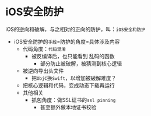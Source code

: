 # iOS安全防护

iOS的逆向和破解，与之相对的正向的防护，叫：`iOS安全和防护`

* iOS安全防护的`手段`=防护的角度=具体涉及内容
  * 代码角度：`代码混淆`
    * 被反编译后，也只能看到 乱码的函数
      * 部分防止被破解，被猜测到核心逻辑
  * 被逆向导出头文件
    * 把`ObjC`换`Swift`，以增加被破解难度？
  * 把核心逻辑和代码，变成动态下载再运行
  * 其他相关
    * 抓包角度：做SSL证书的`ssl pinning`
      * 甚至额外做本地证书校验
